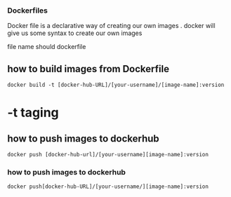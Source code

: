### Dockerfiles

Docker file is a declarative way of creating our own images . docker will give us some syntax to create our own images

file name should  dockerfile

## how to build images from Dockerfile

```
docker build -t [docker-hub-URL]/[your-username]/[image-name]:version
```
# -t taging 

## how to push images to dockerhub
```
docker push [docker-hub-url]/[your-username][image-name]:version
```

### how to push images to dockerhub

``docker push[docker-hub-URL]/[your-username/][image-name]:version
``